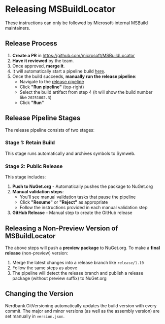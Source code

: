 # Releasing MSBuildLocator

These instructions can only be followed by Microsoft-internal MSBuild maintainers.

## Release Process

1. **Create a PR** in https://github.com/microsoft/MSBuildLocator
2. **Have it reviewed** by the team.
3. Once approved, **merge it**.
4. It will automatically start a pipeline build [here](https://dev.azure.com/devdiv/DevDiv/_build?definitionId=27492).
5. Once the build succeeds, **manually run the release pipeline**:
   - Navigate to the [release pipeline](https://dev.azure.com/devdiv/DevDiv/_release?definitionId=408)
   - Click **"Run pipeline"** (top-right)
   - Select the build artifact from step 4 (it will show the build number like `20251002.3`)
   - Click **"Run"**

## Release Pipeline Stages

The release pipeline consists of two stages:

### Stage 1: Retain Build
This stage runs automatically and archives symbols to Symweb.

### Stage 2: Public Release
This stage includes:
1. **Push to NuGet.org** - Automatically pushes the package to NuGet.org
2. **Manual validation steps**:
   - You'll see manual validation tasks that pause the pipeline
   - Click **"Resume"** or **"Reject"** as appropriate
   - Follow the instructions provided in each manual validation step
3. **GitHub Release** - Manual step to create the GitHub release

## Releasing a Non-Preview Version of MSBuildLocator

The above steps will push a **preview package** to NuGet.org. To make a **final release** (non-preview) version:

1. Merge the latest changes into a release branch like `release/1.10`
2. Follow the same steps as above
3. The pipeline will detect the release branch and publish a release package (without preview suffix) to NuGet.org

## Changing the Version

Nerdbank.GitVersioning automatically updates the build version with every commit. The major and minor versions (as well as the assembly version) are set manually in `version.json`.

